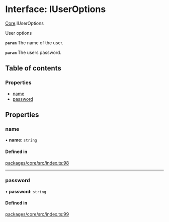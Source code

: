 # Interface: IUserOptions

[Core](../modules/Core.md).IUserOptions

User options

**`param`** The name of the user.

**`param`** The users password.

## Table of contents

### Properties

- [name](Core.IUserOptions.md#name)
- [password](Core.IUserOptions.md#password)

## Properties

### name

• **name**: `string`

#### Defined in

[packages/core/src/index.ts:98](https://github.com/iniquitybbs/iniquity/blob/b8c4706/packages/core/src/index.ts#L98)

___

### password

• **password**: `string`

#### Defined in

[packages/core/src/index.ts:99](https://github.com/iniquitybbs/iniquity/blob/b8c4706/packages/core/src/index.ts#L99)
